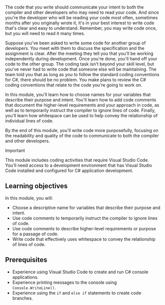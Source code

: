 

The code that you write should communicate your intent to both the compiler and other developers who may need to read your code. And since you're the developer who will be reading your code most often, sometimes months after you originally wrote it, it's in your best interest to write code that's clear and easy to  understand. Remember, you may write code once, but you will need to read it many times.

Suppose you've been asked to write some code for another group of developers. You meet with them to discuss the specification and the assignment is clear. After the meeting they tell you that you'll be working independently during development. Once you're done, you'll hand off your code to the other group. The coding task isn't beyond your skill level, but you've never had to write code that someone else will be maintaining. The team told you that as long as you to follow the standard coding conventions for C#, there should be no problem. You make plans to review the C# coding conventions that relate to the code you're going to work on.

In this module, you'll learn how to choose names for your variables that describe their purpose and intent. You'll learn how to add code comments that document the higher-level requirements and your approach in code, as well as to temporarily instruct the compiler to ignore lines of code. Finally, you'll learn how whitespace can be used to help convey the relationship of individual lines of code.

By the end of this module, you'll write code more purposefully, focusing on the readability and quality of the code to communicate to both the compiler and other developers.

> [!IMPORTANT]
> This module includes coding activities that require Visual Studio Code. You'll need access to a development environment that has Visual Studio Code installed and configured for C# application development.

## Learning objectives

In this module, you will:

- Choose a descriptive name for variables that describe their purpose and intent.
- Use code comments to temporarily instruct the compiler to ignore lines of code.
- Use code comments to describe higher-level requirements or purpose for a passage of code.
- Write code that effectively uses whitespace to convey the relationship of lines of code.

## Prerequisites

- Experience using Visual Studio Code to create and run C# console applications.
- Experience printing messages to the console using `Console.WriteLine()`.
- Experience using the `if` and `else if` statements to create code branches.
